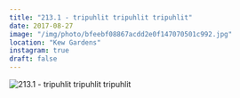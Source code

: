 ```yaml
---
title: "213.1 - tripuhlit tripuhlit tripuhlit"
date: 2017-08-27
image: "/img/photo/bfeebf08867acdd2e0f147070501c992.jpg"
location: "Kew Gardens"
instagram: true
draft: false
---
```


![213.1 - tripuhlit tripuhlit tripuhlit](/img/photo/bfeebf08867acdd2e0f147070501c992.jpg)
